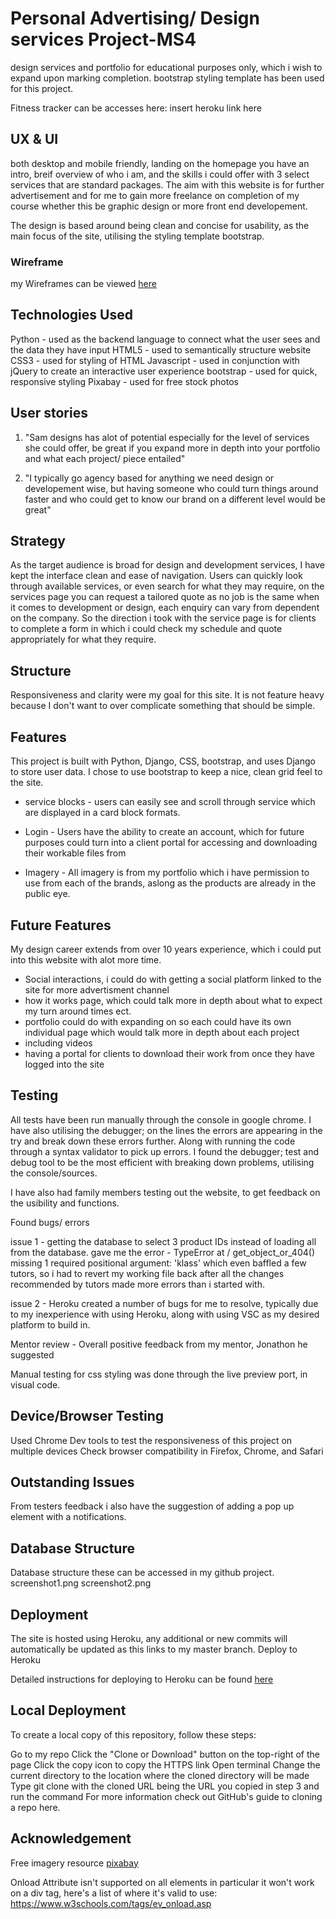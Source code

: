 # Personal Advertising/ Design services Project-MS4
design services and portfolio for educational purposes only, which i wish to expand upon marking completion. bootstrap styling template has been used for this project.

Fitness tracker can be accesses here:
insert heroku link here


## UX & UI
both desktop and mobile friendly, landing on the homepage you have an intro, breif overview of who i am, and the skills i could offer with 3 select services that are standard packages. The aim with this website is for further advertisement and for me to gain more freelance on completion of my course whether this be graphic design or more front end developement. 

The design is based around being clean and concise for usability, as the main focus of the site, utilising the styling template bootstrap.

### Wireframe
 my Wireframes can be viewed [here](https://xd.adobe.com/view/4744aed7-1936-4de1-827a-5927a5d2836f-1217/)


## Technologies Used

Python - used as the backend language to connect what the user sees and the data they have input
HTML5 - used to semantically structure website
CSS3 - used for styling of HTML
Javascript - used in conjunction with jQuery to create an interactive user experience
bootstrap - used for quick, responsive styling
Pixabay - used for free stock photos

## User stories

1) "Sam designs has alot of potential especially for the level of services she could offer, be great if you expand more in depth into your portfolio and what each project/ piece entailed"

2) "I typically go agency based for anything we need design or developement wise, but having someone who could turn things around faster and who could get to know our brand on a different level would be great"

## Strategy

As the target audience is broad for design and development services, I have kept the interface clean and ease of navigation. Users can quickly look through available services, or even search for what they may require, on the services page you can request a tailored quote as no job is the same when it comes to development or design, each enquiry can vary from dependent on the company. So the direction i took with the service page is for clients to complete a form in which i could check my schedule and quote appropriately for what they require.

## Structure

Responsiveness and clarity were my goal for this site. It is not feature heavy because I don't want to over complicate something that should be simple.

## Features

This project is built with Python, Django, CSS, bootstrap, and uses Django to store user data. I chose to use bootstrap to keep a nice, clean grid feel to the site.

- service blocks -  users can easily see and scroll through service which are displayed in a card block formats.

- Login - Users have the ability to create an account, which for future purposes could turn into a client portal for accessing and downloading their workable files from

- Imagery - All imagery is from my portfolio which i have permission to use from each of the brands, aslong as the products are already in the public eye.

## Future Features

My design career extends from over 10 years experience, which i could put into this website with alot more time.

- Social interactions, i could do with getting a social platform linked to the site for more advertisment channel
- how it works page, which could talk more in depth about what to expect my turn around times ect.
- portfolio could do with expanding on so each could have its own individual page which would talk more in depth about each project
- including videos 
- having a portal for clients to download their work from once they have logged into the site


## Testing

All tests have been run manually through the console in google chrome. I have also utilising the debugger; on the lines the errors are appearing in the try and break down these errors further. Along with running the code through a syntax validator to pick up errors. I found the debugger; test and debug tool to be the most efficient with breaking down problems, utilising the console/sources.

I have also had family members testing out the website, to get feedback on the usibility and functions.

Found bugs/ errors

issue 1 - getting the database to select 3 product IDs instead of loading all from the database. gave me the error - TypeError at /
get_object_or_404() missing 1 required positional argument: 'klass' which even baffled a few tutors, so i had to revert my working file back after all the changes recommended by tutors made more errors than i started with.

issue 2 - Heroku created a number of bugs for me to resolve, typically due to my inexperience with using Heroku, along with using VSC as my desired platform to build in. 



Mentor review - Overall positive feedback from my mentor, Jonathon he suggested 

Manual testing for css styling was done through the live preview port, in visual code.

## Device/Browser Testing

Used Chrome Dev tools to test the responsiveness of this project on multiple devices
Check browser compatibility in Firefox, Chrome, and Safari

## Outstanding Issues

From testers feedback i also have the suggestion of adding a pop up element with a notifications. 

## Database Structure

Database structure these can be accessed in my github project.
screenshot1.png
screenshot2.png

## Deployment

The site is hosted using Heroku, any additional or new commits will automatically be updated as this links to my master branch.
Deploy to Heroku

Detailed instructions for deploying to Heroku can be found [here](https://devcenter.heroku.com/articles/getting-started-with-python?singlepage=true)


## Local Deployment

To create a local copy of this repository, follow these steps:

Go to my repo
Click the "Clone or Download" button on the top-right of the page
Click the copy icon to copy the HTTPS link
Open terminal
Change the current directory to the location where the cloned directory will be made
Type git clone <cloned URL> with the cloned URL being the URL you copied in step 3 and run the command
For more information check out GitHub's guide to cloning a repo here.


## Acknowledgement
Free imagery resource [pixabay](https://pixabay.com/)


Onload Attribute isn't supported on all elements in particular it won't work on a div tag, here's a list of where it's valid to use: https://www.w3schools.com/tags/ev_onload.asp